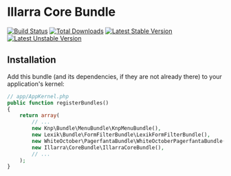 Illarra Core Bundle
===================

[![Build Status](https://secure.travis-ci.org/illarra/IllarraCoreBundle.png)](http://travis-ci.org/illarra/IllarraCoreBundle) [![Total Downloads](https://poser.pugx.org/illarra/core-bundle/d/total.png)](https://packagist.org/packages/illarra/core-bundle) [![Latest Stable Version](https://poser.pugx.org/illarra/core-bundle/version.png)](https://packagist.org/packages/illarra/core-bundle) [![Latest Unstable Version](https://poser.pugx.org/illarra/core-bundle/v/unstable.png)](https://packagist.org/packages/illarra/core-bundle)

Installation
------------

Add this bundle (and its dependencies, if they are not already there) to your application's kernel:

```php
// app/AppKernel.php
public function registerBundles()
{
    return array(
        // ...
        new Knp\Bundle\MenuBundle\KnpMenuBundle(),
        new Lexik\Bundle\FormFilterBundle\LexikFormFilterBundle(),
        new WhiteOctober\PagerfantaBundle\WhiteOctoberPagerfantaBundle(),
        new Illarra\CoreBundle\IllarraCoreBundle(),
        // ...
    );
}
```
